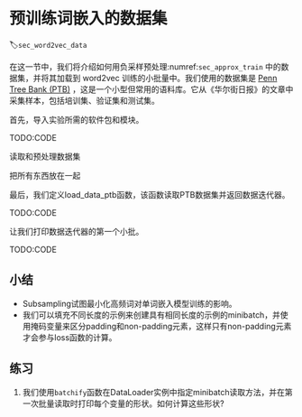 

<!--
 * @version:
 * @Author:  StevenJokess https://github.com/StevenJokess
 * @Date: 2020-07-30 20:06:35
 * @LastEditors:  StevenJokess https://github.com/StevenJokess
 * @LastEditTime: 2020-09-19 17:26:21
 * @Description:MT half
 * @TODO::
 * @Reference:http://preview.d2l.ai/d2l-en/master/chapter_natural-language-processing-pretraining/word-embedding-dataset.html
-->

# 预训练词嵌入的数据集
:label:`sec_word2vec_data`

在这一节中，我们将介绍如何用负采样预处理:numref:`sec_approx_train` 中的数据集，并将其加载到 word2vec 训练的小批量中。我们使用的数据集是 [Penn Tree Bank (PTB)](https://catalog.ldc.upenn.edu/LDC99T42) ，这是一个小型但常用的语料库。它从《华尔街日报》的文章中采集样本，包括培训集、验证集和测试集。

首先，导入实验所需的软件包和模块。

TODO:CODE

读取和预处理数据集

把所有东西放在一起

最后，我们定义load_data_ptb函数，该函数读取PTB数据集并返回数据迭代器。

TODO:CODE

让我们打印数据迭代器的第一个小批。

TODO:CODE

## 小结

* Subsampling试图最小化高频词对单词嵌入模型训练的影响。
* 我们可以填充不同长度的示例来创建具有相同长度的示例的minibatch，并使用掩码变量来区分padding和non-padding元素，这样只有non-padding元素才会参与loss函数的计算。

## 练习

1. 我们使用`batchify`函数在DataLoader实例中指定minibatch读取方法，并在第一次批量读取时打印每个变量的形状。如何计算这些形状?
